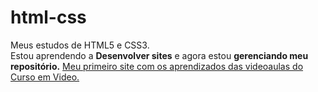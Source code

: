 # html-css
 Meus estudos de HTML5 e CSS3. <br>
 Estou aprendendo a <strong>Desenvolver sites</strong> e agora estou <strong>gerenciando meu repositório.</strong>
<a href="yoichiroo.github.io/site-lorem/">Meu primeiro site com os aprendizados das videoaulas do Curso em Video.</a>
